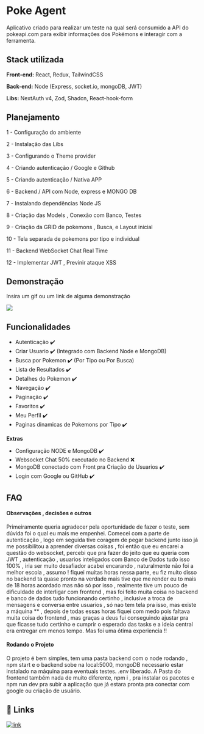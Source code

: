 
# Poke Agent

Aplicativo criado para realizar um teste na qual será consumido a API do pokeapi.com para exibir informações dos Pokémons e interagir com a ferramenta.


## Stack utilizada

**Front-end:** React, Redux, TailwindCSS

**Back-end:** Node (Express, socket.io, mongoDB, JWT)

**Libs:** NextAuth v4, Zod, Shadcn, React-hook-form


## Planejamento

1 - Configuração do ambiente

2 - Instalação das Libs

3 - Configurando o Theme provider

4 - Criando autenticação / Google e Github

5 - Criando autenticação / Nativa APP

6 - Backend / API com Node, express e MONGO DB

7 - Instalando dependências Node JS

8 - Criação das Models , Conexão com Banco, Testes

9 - Criação da GRID de pokemons , Busca, e Layout inicial

10 - Tela separada de pokemons por tipo e individual

11 - Backend WebSocket Chat Real Time

12 - Implementar JWT , Previnir ataque XSS


## Demonstração

Insira um gif ou um link de alguma demonstração

![](https://imgur.com/YMo6gpC.gif)
## Funcionalidades

- Autenticação ✔️
- Criar Usuario ✔️ (Integrado com Backend Node e MongoDB)
- Busca por Pokemon ✔️ (Por Tipo ou Por Busca)
- Lista de Resultados ✔️
- Detalhes do Pokemon ✔️
- Navegação ✔️
- Paginação ✔️
- Favoritos ✔️
- Meu Perfil ✔️
- Paginas dinamicas de Pokemons por Tipo ✔️

**Extras**
- Configuração NODE e MongoDB ✔️
- Websocket Chat 50% executado no Backend ❌
- MongoDB conectado com Front pra Criação de Usuarios ✔️
- Login com Google ou GitHub ✔️


## FAQ
#### Observações , decisões e outros
Primeiramente queria agradecer pela oportunidade de fazer o teste, sem dúvida foi o qual eu mais me empenhei. Comecei com a parte de autenticação , logo em seguida tive coragem de pegar backend junto
isso já me possibilitou a aprender diversas coisas , foi então que eu encarei a questão do websocket, percebi que pra fazer do jeito que eu queria com JWT , autenticação , usuarios inteligados com Banco de Dados 
tudo isso 100% , iria ser muito desafiador acabei encarando , naturalmente não foi a melhor escola , assumo ! fiquei muitas horas nessa parte, eu fiz muito disso no backend ta quase pronto na verdade mais tive que me render
eu to mais de 18 horas acordado mas não só por isso , realmente tive um pouco de dificuldade de interligar com frontend , mas foi feito muita coisa no backend e banco de dados tudo funcionando certinho , inclusive a troca de mensagens
e conversa entre usuarios , só nao tem tela pra isso, mas existe a máquina ** , depois de todas essas horas fiquei com medo pois faltava muita coisa do frontend , mas graças a deus fui conseguindo ajustar pra que ficasse tudo certinho
e cumprir o esperado das tasks e a ideia central era entregar em menos tempo. Mas foi uma ótima experiencia !!

#### Rodando o Projeto

O projeto é bem simples, tem uma pasta backend com o node rodando , npm start e o backend sobe na local:5000, mongoDB necessario estar instalado na máquina para eventuais testes.
.env liberado.
A Pasta do frontend também nada de muito diferente, npm i , pra instalar os pacotes e npm run dev pra subir a aplicação que já estara pronta pra conectar com google ou criação de usuário.

## 🔗 Links
[![link](https://img.shields.io/badge/link-000?style=for-the-badge&logo=ko-fi&logoColor=white)](https://github.com/worldrules/PokeAgent/)



